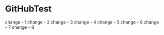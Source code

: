 # GitHubTest
change - 1
change - 2
change - 3
change - 4
change - 5
change - 6
change - 7
change - 8
